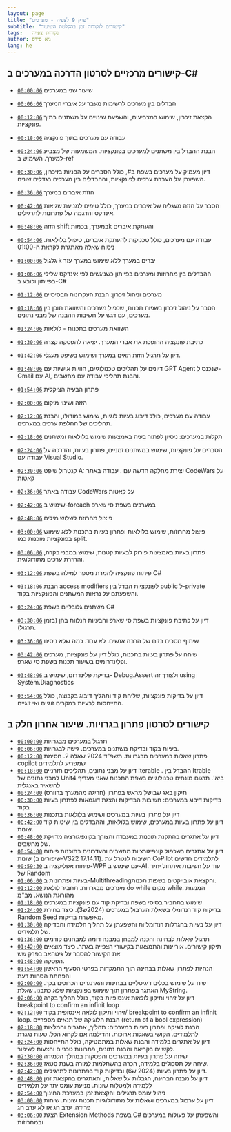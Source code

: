 ```yaml
---
layout: page
title: "פרק 9 לצפיה - מערכים"
subtitle: "קישורים לנקודות זמן בהקלטת השיעור"
tags:   נקודות צפייה
author: גיא סידס
lang: he
---
```


## קישורים מרכזיים לסרטון הדרכה במערכים ב-C#

- [`00:00:06`](https://youtu.be/fUEoGfG0HzU?t=6) שיעור שני במערכים
- [`00:06:06`](https://youtu.be/fUEoGfG0HzU?t=366) הבדלים בין מערכים לרשימות מעבר על איברי המערך
- [`00:12:06`](https://youtu.be/fUEoGfG0HzU?t=726) הקצאת זיכרון, שימוש במצביעים, והשפעת שינויים על משתנים בתוך פונקציות.
- [`00:18:06`](https://youtu.be/fUEoGfG0HzU?t=1086) עבודה עם מערכים בתוך פונקציה
- [`00:24:06`](https://youtu.be/fUEoGfG0HzU?t=1446) הבנת ההבדל בין משתנים למערכים בפונקציות. המשמעות של מצביע למערך. השימוש ב-ref
- [`00:30:06`](https://youtu.be/fUEoGfG0HzU?t=1806) דיון מעמיק על מערכים בשפת ב#, כולל הסברים על הפניות בזיכרון, השפעתן על העברת ערכים לפונקציות, וההבדלים בין מערכים בגדלים שונים.
- [`00:36:06`](https://youtu.be/fUEoGfG0HzU?t=2166) הזזת איברים במערך
- [`00:42:06`](https://youtu.be/fUEoGfG0HzU?t=2526) הסבר על הזזה מעגלית של איברים במערך, כולל טיפים למניעת שגיאות אינדקס והדגמה של פתרונות לתרגילים.
- [`00:48:06`](https://youtu.be/fUEoGfG0HzU?t=2886) הזזה shift במערך, בכמותk והעתקת איברים
- [`00:54:06`](https://youtu.be/fUEoGfG0HzU?t=3246) עבודה עם מערכים, כולל טכניקות להעתקת איברים, טיפול בלולאות. ניסוח שאלה מאתגרת לקראת ה-01:00
- [`01:00:06`](https://youtu.be/fUEoGfG0HzU?t=3606) גלגול k יברים במערך ללא שימוש במערך עזר
- [`01:06:06`](https://youtu.be/fUEoGfG0HzU?t=3966) ההבדלים בין מחרוזות ומערכים בפייתון כשניגשים לפי אינדקס שלילי בפייתון וכובע ב-C#
- [`01:12:06`](https://youtu.be/fUEoGfG0HzU?t=4326) מערכים וניהול זיכרון: הבנת העקרונות הבסיסיים
- [`01:18:06`](https://youtu.be/fUEoGfG0HzU?t=4686) הסבר על ניהול זיכרון בשפות תכנות, שכפול מערכים והשוואת תוכן בין מערכים, עם דגש על חשיבות ההבנה של מבני נתונים.
- [`01:24:06`](https://youtu.be/fUEoGfG0HzU?t=5046) השוואת מערכים בתכנות - לולאות
- [`01:30:06`](https://youtu.be/fUEoGfG0HzU?t=5406) כתיבת פונקציה ההופכת את אברי המערך. יציאה להפסקה קצרה

- [`01:42:06`](https://youtu.be/fUEoGfG0HzU?t=6126) דיון על תרגיל הזזת תאים במערך ושימוש בשיפט מעגלי.
- [`01:48:06`](https://youtu.be/fUEoGfG0HzU?t=6486) דיונים על תהליכים טכנולוגיים, חוויות אישיות עם GPT Agent  שנכנס ל-Gmail עם AI, והבנת תהליכי עבודה עם מחשבים.
- [`01:54:06`](https://youtu.be/fUEoGfG0HzU?t=6846) פתרון הבעיה הציקלית
- [`02:00:06`](https://youtu.be/fUEoGfG0HzU?t=7206) הזזה ושינוי מיקום
- [`02:12:06`](https://youtu.be/fUEoGfG0HzU?t=7926) עבודה עם מערכים, כולל דיבוג בעיות לוגיות, שימוש במודולו, והבנת תהליכים של החלפת ערכים במערכים.
- [`02:18:06`](https://youtu.be/fUEoGfG0HzU?t=8286) תקלות במערכים: ניסיון לפתור בעיה באמצעות שימוש בלולאות ומשתנים
- [`02:24:06`](https://youtu.be/fUEoGfG0HzU?t=8646) הסברים על פונקציות, שימוש במשתנים זמניים, פתרון בעיות, והדרכה על עבודה עם Visual Studio.
- [`02:30:06`](https://youtu.be/fUEoGfG0HzU?t=9006) קנטרול שיפט A: יצירת מחלקה חדשה עם . עבודה באתר CodeWars על קאטות
- [`02:36:06`](https://youtu.be/fUEoGfG0HzU?t=9366) עבודה באתר CodeWars על קאטות
- [`02:42:06`](https://youtu.be/fUEoGfG0HzU?t=9726) שימוש ב-foreach במערכים בשפת סי שארפ
- [`02:48:06`](https://youtu.be/fUEoGfG0HzU?t=10086)  פיצול מחרוזת לשלוש מילים
- [`03:00:06`](https://youtu.be/fUEoGfG0HzU?t=10806)  פיצול מחרוזות, שימוש בלולאות ופתרון בעיות בתכנות ללא שימוש בפונקציות מוכנות כמו split.
- [`03:06:06`](https://youtu.be/fUEoGfG0HzU?t=11166) פתרון בעיות באמצעות פירוק לבעיות קטנות, שימוש במבני בקרה, והחזרת ערכים מתודולוגית.
- [`03:12:06`](https://youtu.be/fUEoGfG0HzU?t=11526) פיתוח פונקציה להמרת מספר למילה בשפת C#
- [`03:18:06`](https://youtu.be/fUEoGfG0HzU?t=11886) הבנת access modifiers לפונקציות הבדל בין public ל-private והשפעתם על נראות המשתנים והפונקציות בקוד.
- [`03:24:06`](https://youtu.be/fUEoGfG0HzU?t=12246) משתנים גלובליים בשפת C#
- [`03:30:06`](https://youtu.be/fUEoGfG0HzU?t=12606) דיון על כתיבת פונקציות בשפת סי שארפ והבעיות הנלוות בהן (בזמן תרגול).
- [`03:36:06`](https://youtu.be/fUEoGfG0HzU?t=12966) שיתוף מסכים בזום של הרבה אנשים. לא עבד. כמה שלא ניסינו
- [`03:42:06`](https://youtu.be/fUEoGfG0HzU?t=13326) שיחה על פתרון בעיות בתכנות, כולל דיון על פונקציות, מערכים ופלינדרומים בשיעור תכנות בשפת סי שארפ.
- [`03:48:06`](https://youtu.be/fUEoGfG0HzU?t=13686) בדיקת פלינדרום, שימוש ב- Debug.Assert ולצורך זה using System.Diagnostics
- [`03:54:06`](https://youtu.be/fUEoGfG0HzU?t=14046) דיון על בדיקות פונקציות, שליחת קוד ותהליך דיבוג בקבוצה, כולל התייחסות לבעיות במקרים זוגיים ואי זוגיים.

## קישורים לסרטון פתרון בגרויות. שיעור אחרון חלק ב
- [`00:00:00`](https://youtu.be/usUsTx1MrVY?t=0) תרגול במערכים מבגרויות
- [`00:06:00`](https://youtu.be/usUsTx1MrVY?t=360) בעיות בקוד ובדיקת משתנים במערכים. גישה לבגרויות.
- [`00:12:00`](https://youtu.be/usUsTx1MrVY?t=720) פתרון שאלות במערכים מבגרויות. תשפ"ד 2024 שאלה 2. חסימת copilot שמפריע לתלמידים
- [`00:18:00`](https://youtu.be/usUsTx1MrVY?t=1080) דיון על מבני נתונים, תהליכים חזרניים Iterable  . ההבדל בין Itrable למבני נתונים של Unit4 ביא'. תרגום מונחים טכנולוגיים בשפת התכנות שאני מעדיף להשאיר באנגלית
- [`00:24:00`](https://youtu.be/usUsTx1MrVY?t=1440) תיקון באג שבושל מראש בפתרון (חריגה מהמערך ברוורס)
- [`00:30:00`](https://youtu.be/usUsTx1MrVY?t=1800) בדיקות דיבוג במערכים: חשיבות הבדיקות והצגת דוגמאות לפתרון בעיות בקוד
- [`00:36:00`](https://youtu.be/usUsTx1MrVY?t=2160) דיון על פתרון בעיות במערכים ושימוש בלולאות בתכנות
- [`00:42:00`](https://youtu.be/usUsTx1MrVY?t=2520) דיון על פתרון בעיות במערכים, שימוש בלולאות, וההבדלים בין שיטות קוד שונות.
- [`00:48:00`](https://youtu.be/usUsTx1MrVY?t=2880) דיון על אתגרים בהתקנת תוכנות במעבדה והצורך בקונפיגורציה מדויקת של מחשבים.
- [`00:54:00`](https://youtu.be/usUsTx1MrVY?t=3240) דיון על אתגרים בשכפול קונפיגורציות מחשבים והעדכונים בתוכנות פיתוח שונות (שיפורים ב-VS22 17.14.11). חשיבות לנטרל עת CoPilot לתלמידים חדשים
- [`00:59:30`](https://youtu.be/usUsTx1MrVY?t=3570) פיתוח אפליקציה ב-WPF עם שימוש ב-AI. עוד על חשיבות איתחול יחיד של Random
- [`01:06:00`](https://youtu.be/usUsTx1MrVY?t=3960) בעיות ופתרונות ב-Multithreadingוהקצאת אובייקטים בשפות תכנות. 
- [`01:12:00`](https://youtu.be/usUsTx1MrVY?t=4320) מערכים מבגרויות. תחביר לולאת do while מקום while. המנעות מהוראת הנושא. מב"מ
- [`01:18:00`](https://youtu.be/usUsTx1MrVY?t=4680) שימוש בתחביר בסיסי בשפה ובדיקת קוד עם פונקציות במערכים
- [`01:24:00`](https://youtu.be/usUsTx1MrVY?t=5040) בדיקות קוד רנדומלי בשאלת הערבול במערכים (2024ש3). כיצד בחירת Random Seed מאפשרת בדיקות.
- [`01:30:00`](https://youtu.be/usUsTx1MrVY?t=5400) דיון על בעיות בהגרלות רנדומליות והשפעתן על תהליך הלמידה והבדיקה של תלמידים.
- [`01:36:00`](https://youtu.be/usUsTx1MrVY?t=5760) תרגול שאלות לבחינה והכנה למבחן במבנה דומה למבחנים קודמים
- [`01:42:00`](https://youtu.be/usUsTx1MrVY?t=6120) תיקון קישורים. אוריינות והתמצאות בקישורי הצפייה באתר. כיצד מוצאים את הקישור להסבר על גיטהאב בפרק שש
- [`01:48:00`](https://youtu.be/usUsTx1MrVY?t=6480) הפסקה.
- [`01:54:00`](https://youtu.be/usUsTx1MrVY?t=6840) הנחיות לפתרון שאלות בבחינה תוך התמקדות בפרטי הסעיף הראשון והפחתת הסחות דעת
- [`02:00:00`](https://youtu.be/usUsTx1MrVY?t=7200) שיח על שימוש בכלים דיגיטליים בבחינות והאתגרים הכרוכים בכך. האתגר בפתרון תוך שימוש בפונקציות שלא כתבנו. שאלת MyString.
- [`02:06:00`](https://youtu.be/usUsTx1MrVY?t=7560) דיון על זיהוי ותיקון לולאות אינסופיות בקוד, כולל תהליך בקרה breakpoint to confirm an infinit loop
- [`02:12:00`](https://youtu.be/usUsTx1MrVY?t=7920) זיהוי ותיקון לולאה אינסופית בקוד/ breakpoint to confirm an infinit loop. הבנת הלוגיקה של תנאים מספריים (return of a bool expression)
- [`02:18:00`](https://youtu.be/usUsTx1MrVY?t=8280) הבנת לוגיקה ופתרון בעיות במערכים: תהליך, אתגרים והמלצות לתלמידים. הקושי בשאלות ארוכות. והדילמה אם לקרוא הכל. טעות נגגרת
- [`02:24:00`](https://youtu.be/usUsTx1MrVY?t=8640) דיון על אתגרים בלמידה והבנת שאלות במתמטיקה, כולל התייחסות לקשיים בקריאה והבנת נתונים, פתרונות טכניים והצעות לשיפור.
- [`02:30:00`](https://youtu.be/usUsTx1MrVY?t=9000) שיחה על פתרון בעיות במערכים והפסקות במהלך הלמידה
- [`02:36:00`](https://youtu.be/usUsTx1MrVY?t=9360) שיחה על תסכולים בלמידה, הכרה בהשתלמות למורה בשנת סטאז.
- [`02:42:00`](https://youtu.be/usUsTx1MrVY?t=9720) דיון על פתרון בעיות (2024 ש6) ובדיקות קוד בפתרונות לתרגילים.
- [`02:48:00`](https://youtu.be/usUsTx1MrVY?t=10080) דיון על מבנה הבחינה, הגבלות על שאלות, והאתגרים בהקצאת זמן ללמידה ולמטלות שונות. מניעת עומס יתר על תלמידים
- [`02:54:00`](https://youtu.be/usUsTx1MrVY?t=10440) ניהול עומס תרגילים והקצאת זמן במערכת החינוך
- [`03:00:00`](https://youtu.be/usUsTx1MrVY?t=10800) דיון על ערבול במערכים ושאלות על מתודולוגיות תכנות שונות. שיחות פרידה. ערב חג או לא ערב חג
- [`03:06:00`](https://youtu.be/usUsTx1MrVY?t=11160) הצגת Extension Methods בשפת C# והשפעתן על פעולות במערכים ובמחרוזות
